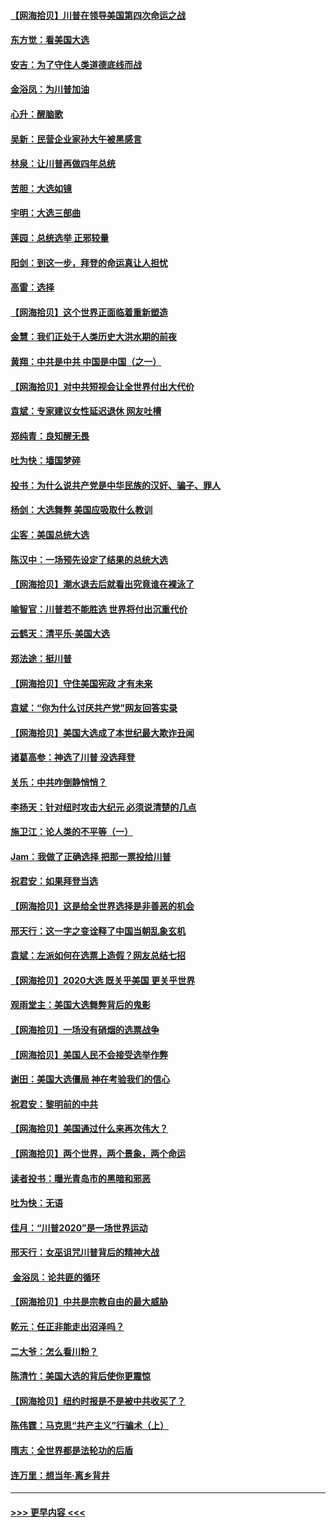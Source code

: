 #### [【网海拾贝】川普在领导美国第四次命运之战](../pages/nsc993/n12551973.md?t=11161002) 
#### [东方觉：看美国大选](../pages/nsc993/n12551647.md?t=11161002) 
#### [安吉：为了守住人类道德底线而战](../pages/nsc993/n12551111.md?t=11161002) 
#### [金浴凤：为川普加油](../pages/nsc993/n12551085.md?t=11161002) 
#### [心升：醒脑歌](../pages/nsc993/n12550984.md?t=11161002) 
#### [吴新：民营企业家孙大午被黑感言](../pages/nsc993/n12550656.md?t=11161002) 
#### [林泉：让川普再做四年总统](../pages/nsc993/n12550640.md?t=11161002) 
#### [苦胆：大选如镜](../pages/nsc993/n12550630.md?t=11161002) 
#### [宇明：大选三部曲](../pages/nsc993/n12550603.md?t=11161002) 
#### [莲园：总统选举 正邪较量](../pages/nsc993/n12550594.md?t=11161002) 
#### [阳剑：到这一步，拜登的命运真让人担忧](../pages/nsc993/n12549093.md?t=11161002) 
#### [高雷：选择](../pages/nsc993/n12549087.md?t=11161002) 
#### [【网海拾贝】这个世界正面临着重新塑造](../pages/nsc993/n12548326.md?t=11161002) 
#### [金慧：我们正处于人类历史大洪水期的前夜](../pages/nsc993/n12547914.md?t=11161002) 
#### [黄翔：中共是中共 中国是中国（之一）](../pages/nsc993/n12547576.md?t=11161002) 
#### [【网海拾贝】对中共短视会让全世界付出大代价](../pages/nsc993/n12546043.md?t=11161002) 
#### [袁斌：专家建议女性延迟退休 网友吐槽](../pages/nsc993/n12545424.md?t=11161002) 
#### [郑纯青：良知醒无畏](../pages/nsc993/n12545394.md?t=11161002) 
#### [吐为快：墙国梦碎](../pages/nsc993/n12545309.md?t=11161002) 
#### [投书：为什么说共产党是中华民族的汉奸、骗子、罪人](../pages/nsc993/n12545089.md?t=11161002) 
#### [杨剑：大选舞弊 美国应吸取什么教训](../pages/nsc993/n12543937.md?t=11161002) 
#### [尘客：美国总统大选](../pages/nsc993/n12543828.md?t=11161002) 
#### [陈汉中：一场预先设定了结果的总统大选](../pages/nsc993/n12543564.md?t=11161002) 
#### [【网海拾贝】潮水退去后就看出究竟谁在裸泳了](../pages/nsc993/n12543321.md?t=11161002) 
#### [喻智官：川普若不能胜选 世界将付出沉重代价](../pages/nsc993/n12541352.md?t=11161002) 
#### [云鹤天：清平乐‧美国大选](../pages/nsc993/n12540916.md?t=11161002) 
#### [郑法途：挺川普](../pages/nsc993/n12540898.md?t=11161002) 
#### [【网海拾贝】守住美国宪政 才有未来](../pages/nsc993/n12540423.md?t=11161002) 
#### [袁斌：“你为什么讨厌共产党”网友回答实录](../pages/nsc993/n12540208.md?t=11161002) 
#### [【网海拾贝】美国大选成了本世纪最大欺诈丑闻](../pages/nsc993/n12538029.md?t=11161002) 
#### [诸葛高参：神选了川普 没选拜登](../pages/nsc993/n12537664.md?t=11161002) 
#### [关乐：中共咋倒静悄悄？](../pages/nsc993/n12537615.md?t=11161002) 
#### [李扬天：针对纽时攻击大纪元 必须说清楚的几点](../pages/nsc993/n12536001.md?t=11161002) 
#### [施卫江：论人类的不平等（一）](../pages/nsc993/n12535700.md?t=11161002) 
#### [Jam：我做了正确选择 把那一票投给川普](../pages/nsc993/n12535743.md?t=11161002) 
#### [祝君安：如果拜登当选](../pages/nsc993/n12535726.md?t=11161002) 
#### [【网海拾贝】这是给全世界选择是非善恶的机会](../pages/nsc993/n12535061.md?t=11161002) 
#### [邢天行：这一字之变诠释了中国当朝乱象玄机](../pages/nsc993/n12533446.md?t=11161002) 
#### [袁斌：左派如何在选票上造假？网友总结七招](../pages/nsc993/n12533180.md?t=11161002) 
#### [【网海拾贝】2020大选 既关乎美国 更关乎世界](../pages/nsc993/n12533161.md?t=11161002) 
#### [观雨堂主：美国大选舞弊背后的鬼影](../pages/nsc993/n12533153.md?t=11161002) 
#### [【网海拾贝】一场没有硝烟的选票战争](../pages/nsc993/n12531883.md?t=11161002) 
#### [【网海拾贝】美国人民不会接受选举作弊](../pages/nsc993/n12528850.md?t=11161002) 
#### [谢田：美国大选僵局 神在考验我们的信心](../pages/nsc993/n12527932.md?t=11161002) 
#### [祝君安：黎明前的中共](../pages/nsc993/n12524071.md?t=11161002) 
#### [【网海拾贝】美国通过什么来再次伟大？](../pages/nsc993/n12523844.md?t=11161002) 
#### [【网海拾贝】两个世界，两个景象，两个命运](../pages/nsc993/n12521419.md?t=11161002) 
#### [读者投书：曝光青岛市的黑暗和邪恶](../pages/nsc993/n12520988.md?t=11161002) 
#### [吐为快：无语](../pages/nsc993/n12518588.md?t=11161002) 
#### [佳月：“川普2020”是一场世界运动](../pages/nsc993/n12518581.md?t=11161002) 
#### [邢天行：女巫诅咒川普背后的精神大战](../pages/nsc993/n12517257.md?t=11161002) 
#### [ 金浴凤：论共匪的循环](../pages/nsc993/n12517133.md?t=11161002) 
#### [【网海拾贝】中共是宗教自由的最大威胁](../pages/nsc993/n12516879.md?t=11161002) 
#### [乾元：任正非能走出沼泽吗？](../pages/nsc993/n12515831.md?t=11161002) 
#### [二大爷：怎么看川粉？](../pages/nsc993/n12515820.md?t=11161002) 
#### [陈清竹：美国大选的背后使你更震惊](../pages/nsc993/n12515589.md?t=11161002) 
#### [【网海拾贝】纽约时报是不是被中共收买了？](../pages/nsc993/n12515122.md?t=11161002) 
#### [陈伟霆：马克思“共产主义”行骗术（上）](../pages/nsc993/n12510217.md?t=11161002) 
#### [隋志：全世界都是法轮功的后盾](../pages/nsc993/n12510636.md?t=11161002) 
#### [连万里：想当年‧离乡背井](../pages/nsc993/n12510623.md?t=11161002) 

----
#### [ >>> 更早内容 <<< ](../indexes/nsc993-earlier.md)

